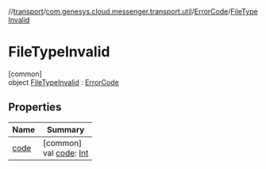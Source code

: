 //[transport](../../../../index.md)/[com.genesys.cloud.messenger.transport.util](../../index.md)/[ErrorCode](../index.md)/[FileTypeInvalid](index.md)

# FileTypeInvalid

[common]\
object [FileTypeInvalid](index.md) : [ErrorCode](../index.md)

## Properties

| Name | Summary |
|---|---|
| [code](../code.md) | [common]<br>val [code](../code.md): [Int](https://kotlinlang.org/api/latest/jvm/stdlib/kotlin/-int/index.html) |
